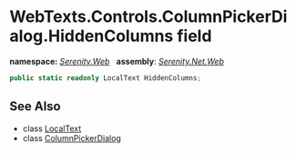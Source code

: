 # WebTexts.Controls.ColumnPickerDialog.HiddenColumns field
**namespace:** *[Serenity.Web](../../README.md#serenity.web-namespace)*   **assembly**: *[Serenity.Net.Web](../../README.md)*

```csharp
public static readonly LocalText HiddenColumns;
```

## See Also

* class [LocalText](../Serenity.Net.Core/../../Serenity/LocalText.md)
* class [ColumnPickerDialog](../WebTexts.Controls.ColumnPickerDialog.md)